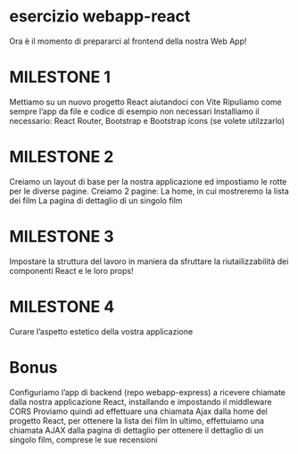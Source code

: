 # esercizio webapp-react

Ora è il momento di prepararci al frontend della nostra Web App!
# MILESTONE 1
Mettiamo su un nuovo progetto React aiutandoci con Vite
Ripuliamo come sempre l’app da file e codice di esempio non necessari
Installiamo il necessario: React Router, Bootstrap e Bootstrap icons (se volete utilzzarlo)
# MILESTONE 2
Creiamo un layout di base per la nostra applicazione ed impostiamo le rotte per le diverse pagine.
Creiamo 2 pagine:
La home, in cui mostreremo la lista dei film
La pagina di dettaglio di un singolo film
# MILESTONE 3
Impostare la struttura del lavoro in maniera da sfruttare la riutailizzabilità dei componenti React e le loro props!
# MILESTONE 4
Curare l’aspetto estetico della vostra applicazione
# Bonus
Configuriamo l’app di backend (repo webapp-express) a ricevere chiamate dalla nostra applicazione React, installando e impostando il middleware CORS
Proviamo quindi ad effettuare una chiamata Ajax dalla home del progetto React, per ottenere la lista dei film
In ultimo, effettuiamo una chiamata AJAX dalla pagina di dettaglio per ottenere il dettaglio di un singolo film, comprese le sue recensioni